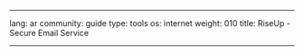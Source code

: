 

---

lang: ar
community: guide
type: tools
os: internet
weight: 010
title: RiseUp - Secure Email Service

---

<stub>

